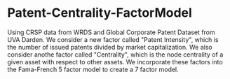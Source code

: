 # Patent-Centrality-FactorModel

Using CRSP data from WRDS and Global Corporate Patent Dataset from UVA Darden. We consider a new factor called "Patent Intensity", which is the number of issued patents divided by market capitalization. 
We also consider anothe factor called "Centrality", which is the node centrality of a given asset with respect to other assets. We incorporate these factors into the Fama-French 5 factor model to create
a 7 factor model. 
